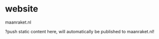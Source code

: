 # website
maanraket.nl

?push static content here, will automatically be published to maanraket.nl!
